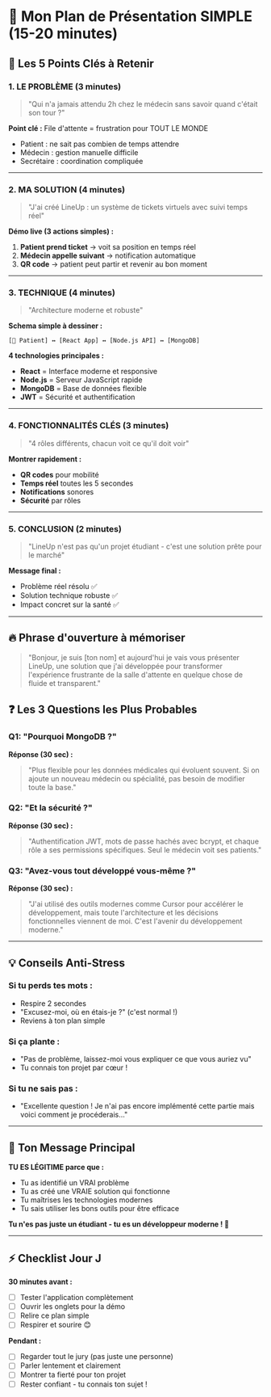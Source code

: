 # 🎯 Mon Plan de Présentation SIMPLE (15-20 minutes)

## 🚀 **Les 5 Points Clés à Retenir**

### 1. **LE PROBLÈME** (3 minutes)
> "Qui n'a jamais attendu 2h chez le médecin sans savoir quand c'était son tour ?"

**Point clé :** File d'attente = frustration pour TOUT LE MONDE
- Patient : ne sait pas combien de temps attendre
- Médecin : gestion manuelle difficile  
- Secrétaire : coordination compliquée

---

### 2. **MA SOLUTION** (4 minutes)
> "J'ai créé LineUp : un système de tickets virtuels avec suivi temps réel"

**Démo live (3 actions simples) :**
1. **Patient prend ticket** → voit sa position en temps réel
2. **Médecin appelle suivant** → notification automatique
3. **QR code** → patient peut partir et revenir au bon moment

---

### 3. **TECHNIQUE** (4 minutes)
> "Architecture moderne et robuste"

**Schema simple à dessiner :**
```
[📱 Patient] ↔ [React App] ↔ [Node.js API] ↔ [MongoDB]
```

**4 technologies principales :**
- **React** = Interface moderne et responsive
- **Node.js** = Serveur JavaScript rapide
- **MongoDB** = Base de données flexible
- **JWT** = Sécurité et authentification

---

### 4. **FONCTIONNALITÉS CLÉS** (3 minutes)
> "4 rôles différents, chacun voit ce qu'il doit voir"

**Montrer rapidement :**
- **QR codes** pour mobilité
- **Temps réel** toutes les 5 secondes  
- **Notifications** sonores
- **Sécurité** par rôles

---

### 5. **CONCLUSION** (2 minutes)
> "LineUp n'est pas qu'un projet étudiant - c'est une solution prête pour le marché"

**Message final :**
- Problème réel résolu ✅
- Solution technique robuste ✅
- Impact concret sur la santé ✅

---

## 🔥 **Phrase d'ouverture à mémoriser**

> "Bonjour, je suis [ton nom] et aujourd'hui je vais vous présenter LineUp, une solution que j'ai développée pour transformer l'expérience frustrante de la salle d'attente en quelque chose de fluide et transparent."

## ❓ **Les 3 Questions les Plus Probables**

### **Q1: "Pourquoi MongoDB ?"**
**Réponse (30 sec) :** 
> "Plus flexible pour les données médicales qui évoluent souvent. Si on ajoute un nouveau médecin ou spécialité, pas besoin de modifier toute la base."

### **Q2: "Et la sécurité ?"**
**Réponse (30 sec) :**
> "Authentification JWT, mots de passe hachés avec bcrypt, et chaque rôle a ses permissions spécifiques. Seul le médecin voit ses patients."

### **Q3: "Avez-vous tout développé vous-même ?"**
**Réponse (30 sec) :**
> "J'ai utilisé des outils modernes comme Cursor pour accélérer le développement, mais toute l'architecture et les décisions fonctionnelles viennent de moi. C'est l'avenir du développement moderne."

---

## 💡 **Conseils Anti-Stress**

### **Si tu perds tes mots :**
- Respire 2 secondes
- "Excusez-moi, où en étais-je ?" (c'est normal !)
- Reviens à ton plan simple

### **Si ça plante :**
- "Pas de problème, laissez-moi vous expliquer ce que vous auriez vu"
- Tu connais ton projet par cœur !

### **Si tu ne sais pas :**
- "Excellente question ! Je n'ai pas encore implémenté cette partie mais voici comment je procéderais..."

---

## 🎯 **Ton Message Principal**

**TU ES LÉGITIME parce que :**
- Tu as identifié un VRAI problème
- Tu as créé une VRAIE solution qui fonctionne
- Tu maîtrises les technologies modernes
- Tu sais utiliser les bons outils pour être efficace

**Tu n'es pas juste un étudiant - tu es un développeur moderne ! 🚀**

---

## ⚡ **Checklist Jour J**

**30 minutes avant :**
- [ ] Tester l'application complètement
- [ ] Ouvrir les onglets pour la démo
- [ ] Relire ce plan simple
- [ ] Respirer et sourire 😊

**Pendant :**
- [ ] Regarder tout le jury (pas juste une personne)
- [ ] Parler lentement et clairement
- [ ] Montrer ta fierté pour ton projet
- [ ] Rester confiant - tu connais ton sujet !